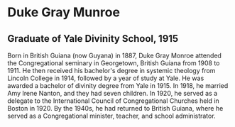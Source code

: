 # Duke Gray Munroe
## Graduate of Yale Divinity School, 1915
Born in British Guiana (now Guyana) in 1887, Duke Gray Monroe attended the Congregational seminary in Georgetown, British Guiana from 1908 to 1911. He then received his bachelor's degree in systemic theology from Lincoln College in 1914, followed by a year of study at Yale. He was awarded a bachelor of divinity degree from Yale in 1915. In 1918, he married Amy Irene Nanton, and they had seven children. In 1920, he served as a delegate to the International Council of Congregational Churches held in Boston in 1920. By the 1940s, he had returned to British Guiana, where he served as a Congregational minister, teacher, and school administrator.

